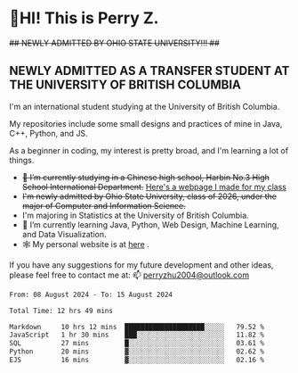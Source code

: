 # 🌄HI! This is Perry Z. <br> #
<s>## NEWLY ADMITTED BY OHIO STATE UNIVERSITY!!! ##</s>
## NEWLY ADMITTED AS A TRANSFER STUDENT AT THE UNIVERSITY OF BRITISH COLUMBIA ##
I'm an international student studying at the University of British Columbia. <br>

My repositories include some small designs and practices of mine in Java, C++, Python, and JS. <br>

As a beginner in coding, my interest is pretty broad, and I'm learning a lot of things. <br>
- <s>🔭 I’m currently studying in a Chinese high school, Harbin No.3 High School International Department.</s> [Here's a webpage I made for my class](https://perry2004.github.io/weirdos/)
- <s> I'm newly admitted by Ohio State University, class of 2026, under the major of Computer and Information Science. </s>
- I'm majoring in Statistics at the University of British Columbia. 
- 🌱 I’m currently learning Java, Python, Web Design, Machine Learning, and Data Visualization. 
- 🕸️ My personal website is at <a href="https://zhu-yp.cn">here</a> .  

If you have any suggestions for my future development and other ideas, please feel free to contact me at: 📫 [perryzhu2004@outlook.com](mailto:perryzhu2004@outlook.com)

<!--START_SECTION:waka-->

```txt
From: 08 August 2024 - To: 15 August 2024

Total Time: 12 hrs 49 mins

Markdown     10 hrs 12 mins  ████████████████████░░░░░   79.52 %
JavaScript   1 hr 30 mins    ███░░░░░░░░░░░░░░░░░░░░░░   11.82 %
SQL          27 mins         █░░░░░░░░░░░░░░░░░░░░░░░░   03.61 %
Python       20 mins         ▓░░░░░░░░░░░░░░░░░░░░░░░░   02.62 %
EJS          16 mins         ▓░░░░░░░░░░░░░░░░░░░░░░░░   02.16 %
```

<!--END_SECTION:waka-->
